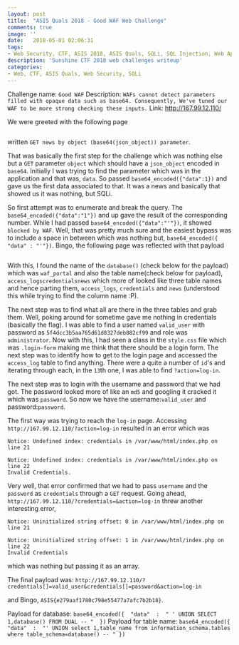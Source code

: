 ```yaml
---
layout: post
title:  "ASIS Quals 2018 - Good WAF Web Challenge"
comments: true
image: ''
date:   2018-05-01 02:06:31
tags:
- Web Security, CTF, ASIS 2018, ASIS Quals, SQLi, SQL Injection, Web Application Firewall
description: 'Sunshine CTF 2018 web challenges writeup'
categories:
- Web, CTF, ASIS Quals, Web Security, SQLi
---
```


Challenge name: `Good WAF`
Description: `WAFs cannot detect parameters filled with opaque data such as base64. Consequently, We've tuned our WAF to be more strong checking these inputs.`
Link: http://167.99.12.110/

We were greeted with the following page
<figure class="foto-legenda">
	<img src="{{ "/assets/img/asisquals/GreetPage.png"}}" alt="">
</figure>

written `GET news by object (base64(json_object)) parameter`.


That was basically the first step for the challenge which was nothing else but a `GET` parameter `object` which should have a `json_object` encoded in `base64`. Initially I was trying to find the parameter which was in the application and that was, `data`. So passed `base64_encoded({"data":1})` and gave us the first data associated to that. It was a news and basically that showed us it was nothing, but SQLi.

So first attempt was to enumerate and break the query. The `base64_encoded({"data":"1"})` and up gave the result of the corresponding number. While I had passed `base64_encoded({"data":"'"})`, it showed `blocked by WAF`. Well, that was pretty much sure and the easiest bypass was to include a space in between which was nothing but, `base64_encoded({ "data" : "'"})`. Bingo, the following page was reflected with that payload

<figure class="foto-legenda">
	<img src="{{ "/assets/img/asisquals/sql1.png"}}" alt="">
</figure>

With this, I found the name of the `database()` (check below for the payload) which was `waf_portal` and also the table name(check below for payload), `access_logscredentialsnews` which more of looked like three table names and hence parting them, `access_logs`, `credentials` and `news` (understood this while trying to find the column name :P).

The next step was to find what all are there in the three tables and grab them. Well, poking around for sometime gave me nothing in credentials (basically the flag). I was able to find a user named `valid_user` with password as `5f4dcc3b5aa765d61d8327deb882cf99` and role was `administrator`. Now with this, I had seen a class in the `style.css` file which was `.login-form` making me think that there should be a login form. The next step was to identify how to get to the login page and accessed the `access_log` table to find anything. There were a quite a number of `id`'s and iterating through each, in the `13`th one, I was able to find `?action=log-in`.

The next step was to login with the username and password that we had got. The password looked more of like an `md5` and googling it cracked it which was `password`. So now we have the username:`valid_user` and password:`password`.

The first way was trying to reach the `log-in` page. Accessing `http://167.99.12.110/?action=log-in` resulted in an error which was
```
Notice: Undefined index: credentials in /var/www/html/index.php on line 21

Notice: Undefined index: credentials in /var/www/html/index.php on line 22
Invalid Credentials.
```

Very well, that error confirmed that we had to pass `username` and the `password` as `credentials` through a `GET` request. Going ahead, `http://167.99.12.110/?credentials=&action=log-in` threw another interesting error,

```
Notice: Uninitialized string offset: 0 in /var/www/html/index.php on line 21

Notice: Uninitialized string offset: 1 in /var/www/html/index.php on line 22
Invalid Credentials
```

which was nothing but passing it as an array.

The final payload was:
`http://167.99.12.110/?credentials[]=valid_user&credentials[]=password&action=log-in`

and Bingo, `ASIS{e279aaf1780c798e55477a7afc7b2b18}`.





Payload for database:   `base64_encoded({  "data"  :  " ' UNION SELECT 1,database() FROM DUAL -- "  })`
Payload for table name: `base64_encoded({ "data"  :  "' UNION select 1,table_name from information_schema.tables where table_schema=database() -- " })`
